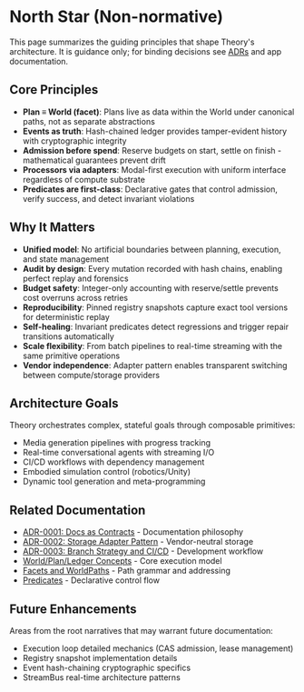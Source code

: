 # North Star (Non-normative)

This page summarizes the guiding principles that shape Theory's architecture. It is guidance only; for binding decisions see [ADRs](../adr/index.md) and app documentation.

## Core Principles

- **Plan ≡ World (facet)**: Plans live as data within the World under canonical paths, not as separate abstractions
- **Events as truth**: Hash-chained ledger provides tamper-evident history with cryptographic integrity  
- **Admission before spend**: Reserve budgets on start, settle on finish - mathematical guarantees prevent drift
- **Processors via adapters**: Modal-first execution with uniform interface regardless of compute substrate
- **Predicates are first-class**: Declarative gates that control admission, verify success, and detect invariant violations

## Why It Matters

- **Unified model**: No artificial boundaries between planning, execution, and state management
- **Audit by design**: Every mutation recorded with hash chains, enabling perfect replay and forensics
- **Budget safety**: Integer-only accounting with reserve/settle prevents cost overruns across retries
- **Reproducibility**: Pinned registry snapshots capture exact tool versions for deterministic replay
- **Self-healing**: Invariant predicates detect regressions and trigger repair transitions automatically
- **Scale flexibility**: From batch pipelines to real-time streaming with the same primitive operations
- **Vendor independence**: Adapter pattern enables transparent switching between compute/storage providers

## Architecture Goals

Theory orchestrates complex, stateful goals through composable primitives:

- Media generation pipelines with progress tracking
- Real-time conversational agents with streaming I/O
- CI/CD workflows with dependency management
- Embodied simulation control (robotics/Unity)  
- Dynamic tool generation and meta-programming

## Related Documentation

- [ADR-0001: Docs as Contracts](../adr/ADR-0001-docs-as-contracts.md) - Documentation philosophy
- [ADR-0002: Storage Adapter Pattern](../adr/ADR-0002-storage-adapter-pattern.md) - Vendor-neutral storage
- [ADR-0003: Branch Strategy and CI/CD](../adr/ADR-0003-branch-strategy-cicd.md) - Development workflow
- [World/Plan/Ledger Concepts](world-plan-ledger.md) - Core execution model
- [Facets and WorldPaths](facets-and-paths.md) - Path grammar and addressing
- [Predicates](predicates.md) - Declarative control flow

## Future Enhancements

Areas from the root narratives that may warrant future documentation:
- Execution loop detailed mechanics (CAS admission, lease management)
- Registry snapshot implementation details
- Event hash-chaining cryptographic specifics
- StreamBus real-time architecture patterns